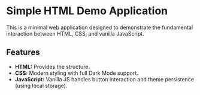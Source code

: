 # Simple HTML Demo Application

This is a minimal web application designed to demonstrate the fundamental interaction between HTML, CSS, and vanilla JavaScript.

## Features

*   **HTML:** Provides the structure.
*   **CSS:** Modern styling with full Dark Mode support.
*   **JavaScript:** Vanilla JS handles button interaction and theme persistence (using local storage).